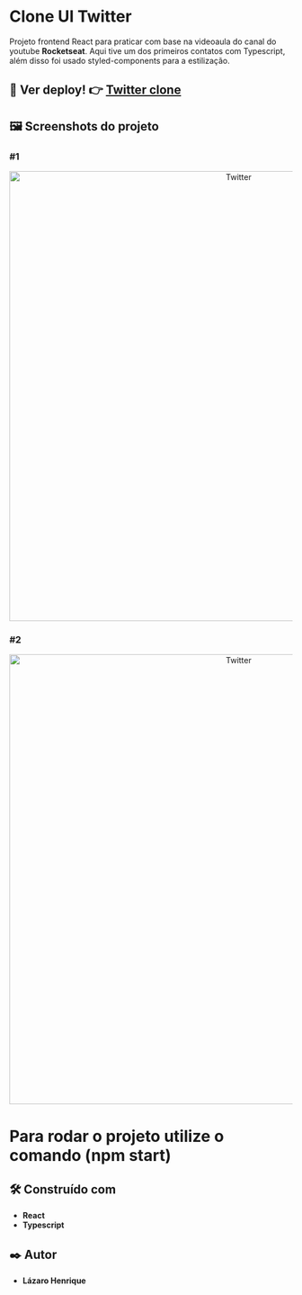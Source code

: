 # Clone UI Twitter 
 
Projeto frontend React para praticar com base na videoaula do canal do youtube **Rocketseat**. Aqui tive um dos primeiros contatos com Typescript, além disso foi usado styled-components para a estilização.

## 👀 Ver deploy! 👉 <a href="https://twitter-clone-react-woad.vercel.app/">Twitter clone</a>

## 🖼 Screenshots do projeto

### #1
<p align="center">
  <img align="center" src="https://user-images.githubusercontent.com/78514404/235302876-0456c839-046c-4850-a831-df1dff8406b7.PNG" alt="Twitter" width="800"/>
</p>

### #2
<p align="center">
  <img align="center" src="https://user-images.githubusercontent.com/78514404/235303079-72cee0d5-3322-41b9-878d-d33cee7b2c6d.PNG" alt="Twitter" width="800"/>
</p>

# Para rodar o projeto utilize o comando (**npm start**) 

## 🛠️ Construído com

* **React**
* **Typescript**

## ✒️ Autor

* **Lázaro Henrique**  
